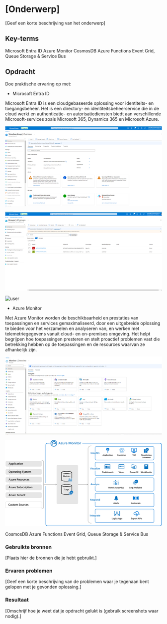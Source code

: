 # [Onderwerp]
[Geef een korte beschrijving van het onderwerp]

## Key-terms
Microsoft Entra ID
Azure Monitor
CosmosDB
Azure Functions
Event Grid, Queue Storage & Service Bus

## Opdracht

Doe praktische ervaring op met:

- Microsoft Entra ID

Microsoft Entra ID is een cloudgebaseerde oplossing voor identiteits- en toegangsbeheer. Het is een directory- en identiteitsbeheerservice die in de cloud werkt en authenticatie- en autorisatiediensten biedt aan verschillende Microsoft-services zoals Microsoft 365, Dynamics 365 en Microsoft Azure.

![user](../00_includes/mid1.png) 

![user](../00_includes/mid2.png) 

![user](../00_includes/id.avif) 


- Azure Monitor

Met Azure Monitor worden de beschikbaarheid en prestaties van toepassingen en services gemaximaliseerd, door een uitgebreide oplossing te bieden voor het verzamelen en analyseren van, en werken met telemetriegegevens vanuit cloud- en on-premises omgeving. Het helpt begrijpen hoe toepassingen presteren en stelt proactief problemen vast die betrekking hebben op de toepassingen en de resources waarvan ze afhankelijk zijn.

![user](../00_includes/monitor2.png) 

![user](../00_includes/monitor.png) 




CosmosDB
Azure Functions
Event Grid, Queue Storage & Service Bus

### Gebruikte bronnen
[Plaats hier de bronnen die je hebt gebruikt.]

### Ervaren problemen
[Geef een korte beschrijving van de problemen waar je tegenaan bent gelopen met je gevonden oplossing.]

### Resultaat
[Omschrijf hoe je weet dat je opdracht gelukt is (gebruik screenshots waar nodig).]
